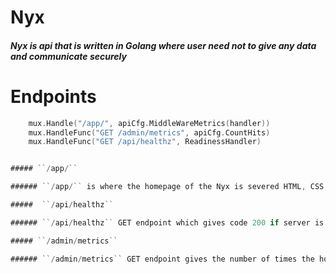 # Nyx


##### Nyx is api that is written in Golang where user need not to give any data and communicate securely 

# Endpoints

``` go
    mux.Handle("/app/", apiCfg.MiddleWareMetrics(handler))
	mux.HandleFunc("GET /admin/metrics", apiCfg.CountHits)
	mux.HandleFunc("GET /api/healthz", ReadinessHandler)


##### ``/app/`` 

###### ``/app/`` is where the homepage of the Nyx is severed HTML, CSS and Javascript 

#####  ``/api/healthz`` 

###### ``/api/healthz`` GET endpoint which gives code 200 if server is fine

##### ``/admin/metrics`` 

###### ``/admin/metrics`` GET endpoint gives the number of times the home page has been hit, it resets on server restart
